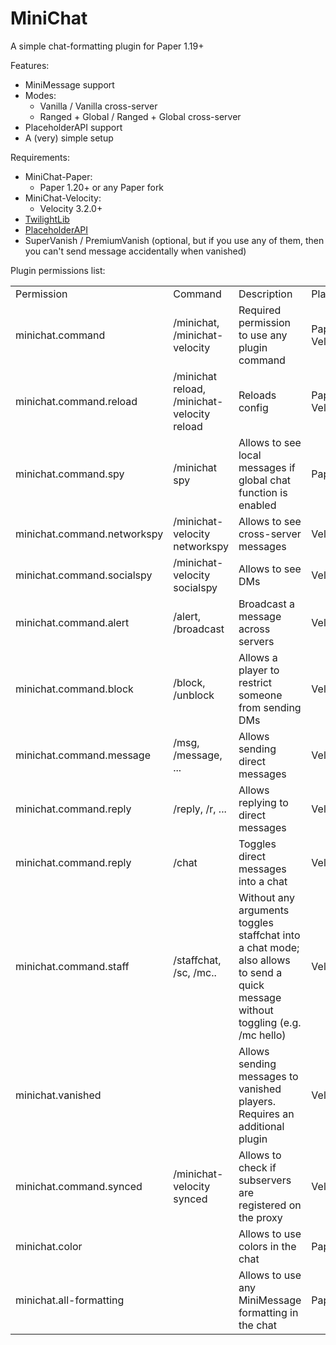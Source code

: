 # MiniChat
A simple chat-formatting plugin for Paper 1.19+

Features:
- MiniMessage support
- Modes:
  - Vanilla / Vanilla cross-server
  - Ranged + Global / Ranged + Global cross-server 
- PlaceholderAPI support
- A (very) simple setup

Requirements:
- MiniChat-Paper:
  - Paper 1.20+ or any Paper fork
- MiniChat-Velocity:
  - Velocity 3.2.0+
- [TwilightLib](https://github.com/TwlghtDrgn/TwilightLib)
- [PlaceholderAPI](https://github.com/PlaceholderAPI/PlaceholderAPI/)
- SuperVanish / PremiumVanish (optional, but if you use any of them, then you can't send message accidentally when vanished)

Plugin permissions list:
<table>
  <tr>
    <td>Permission</td>
    <td>Command</td>
    <td>Description</td>
    <td>Platform</td>
  </tr>
  <tr>
    <td>minichat.command</td>
    <td>/minichat, /minichat-velocity</td>
    <td>Required permission to use any plugin command</td>
    <td>Paper, Velocity</td>
  </tr>
  <tr>
    <td>minichat.command.reload</td>
    <td>/minichat reload, /minichat-velocity reload</td>
    <td>Reloads config</td>
    <td>Paper, Velocity</td>
  </tr>
  <tr>
    <td>minichat.command.spy</td>
    <td>/minichat spy</td>
    <td>Allows to see local messages if global chat function is enabled</td>
    <td>Paper</td>
  </tr>
  <tr>
    <td>minichat.command.networkspy</td>
    <td>/minichat-velocity networkspy</td>
    <td>Allows to see cross-server messages</td>
    <td>Velocity</td>
  </tr>
  <tr>
    <td>minichat.command.socialspy</td>
    <td>/minichat-velocity socialspy</td>
    <td>Allows to see DMs</td>
    <td>Velocity</td>
  </tr>
  <tr>
    <td>minichat.command.alert</td>
    <td>/alert, /broadcast</td>
    <td>Broadcast a message across servers</td>
    <td>Velocity</td>
  </tr>
  <tr>
    <td>minichat.command.block</td>
    <td>/block, /unblock</td>
    <td>Allows a player to restrict someone from sending DMs</td>
    <td>Velocity</td>
  </tr>
  <tr>
    <td>minichat.command.message</td>
    <td>/msg, /message, ...</td>
    <td>Allows sending direct messages</td>
    <td>Velocity</td>
  </tr>
  <tr>
    <td>minichat.command.reply</td>
    <td>/reply, /r, ...</td>
    <td>Allows replying to direct messages</td>
    <td>Velocity</td>
  </tr>
  <tr>
    <td>minichat.command.reply</td>
    <td>/chat</td>
    <td>Toggles direct messages into a chat</td>
    <td>Velocity</td>
  </tr>
  <tr>
    <td>minichat.command.staff</td>
    <td>/staffchat, /sc, /mc..</td>
    <td>Without any arguments toggles staffchat into a chat mode; also allows to send a quick message without toggling (e.g. /mc hello)</td>
    <td>Velocity</td>
  </tr>
  <tr>
    <td>minichat.vanished</td>
    <td>  </td>
    <td>Allows sending messages to vanished players. Requires an additional plugin</td>
    <td>Velocity</td>
  </tr>
  <tr>
    <td>minichat.command.synced</td>
    <td>/minichat-velocity synced</td>
    <td>Allows to check if subservers are registered on the proxy</td>
    <td>Velocity</td>
  </tr>
  <tr>
    <td>minichat.color</td>
    <td>  </td>
    <td>Allows to use colors in the chat</td>
    <td>Paper</td>
  </tr>
  <tr>
    <td>minichat.all-formatting</td>
    <td></td>
    <td>Allows to use any MiniMessage formatting in the chat</td>
    <td>Paper</td>
  </tr>
</table>